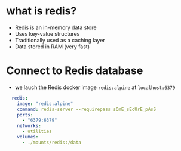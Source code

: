 # what is redis?
- Redis is an in-memory data store
- Uses key-value structures
- Traditionally used as a caching layer
- Data stored in RAM (very fast)

# Connect to Redis database
- we lauch the Redis docker image `redis:alpine` at `localhost:6379`

```docker-compose.yaml
  redis:
    image: "redis:alpine"
    command: redis-server --requirepass sOmE_sEcUrE_pAsS
    ports:
      - "6379:6379"
    networks:
      - utilities
    volumes:
      - ./mounts/redis:/data
```

